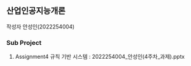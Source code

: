 ## 산업인공지능개론
작성자 안성인(2022254004)

### Sub Project
1. Assignment4
규칙 기반 시스템 : 2022254004_안성인(4주차_과제).pptx
